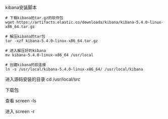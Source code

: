 kibana安装脚本
```shell
# 下载kibana的tar.gz的软件包
wget https://artifacts.elastic.co/downloads/kibana/kibana-5.4.0-linux-x86_64.tar.gz

# 解压kibana的tar包
tar -xzf kibana-5.4.0-linux-x86_64.tar.gz

# 进入解压好的kibana
mv kibana-5.4.0-linux-x86_64 /usr/local

# 创建kibana的软连接
ln -s /usr/local/kibana-5.4.0-linux-x86_64/ /usr/local/kibana

```


进入源码安装的目录
cd /usr/local/src

下载包

查看
screen -ls

进入
screen -r
